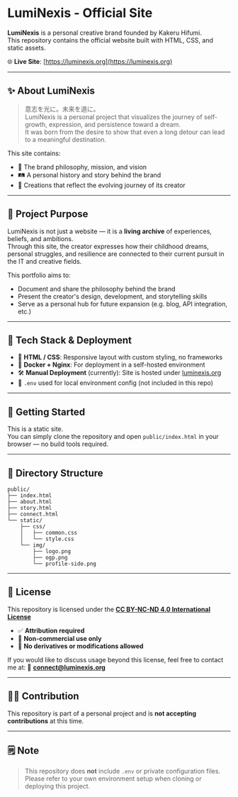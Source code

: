 # LumiNexis - Official Site

**LumiNexis** is a personal creative brand founded by Kakeru Hifumi.  
This repository contains the official website built with HTML, CSS, and static assets.

🌐 **Live Site**: [https://luminexis.org](https://luminexis.org)

---

## ✨ About LumiNexis

> 意志を光に。未来を道に。  
> LumiNexis is a personal project that visualizes the journey of self-growth, expression, and persistence toward a dream.  
> It was born from the desire to show that even a long detour can lead to a meaningful destination.

This site contains:

- 🌟 The brand philosophy, mission, and vision  
- 🛤️ A personal history and story behind the brand  
- 🎨 Creations that reflect the evolving journey of its creator

---

## 🌱 Project Purpose

LumiNexis is not just a website — it is a **living archive** of experiences, beliefs, and ambitions.  
Through this site, the creator expresses how their childhood dreams, personal struggles, and resilience are connected to their current pursuit in the IT and creative fields.

This portfolio aims to:
- Document and share the philosophy behind the brand  
- Present the creator's design, development, and storytelling skills  
- Serve as a personal hub for future expansion (e.g. blog, API integration, etc.)

---

## 🧭 Tech Stack & Deployment

- 🧱 **HTML / CSS**: Responsive layout with custom styling, no frameworks  
- 🐳 **Docker + Nginx**: For deployment in a self-hosted environment  
- 🛠 **Manual Deployment** (currently): Site is hosted under [luminexis.org](https://luminexis.org)  
- 📄 `.env` used for local environment config (not included in this repo)

---

## 🚀 Getting Started

This is a static site.  
You can simply clone the repository and open `public/index.html` in your browser — no build tools required.

---

## 📁 Directory Structure

```plaintext
public/
├── index.html
├── about.html
├── story.html
├── connect.html
└── static/
    ├── css/
    │   ├── common.css
    │   └── style.css
    └── img/
        ├── logo.png
        ├── ogp.png
        └── profile-side.png
````

---

## 📜 License

This repository is licensed under the
[**CC BY-NC-ND 4.0 International License**](https://creativecommons.org/licenses/by-nc-nd/4.0/)

* ✅ **Attribution required**
* 🚫 **Non-commercial use only**
* 🚫 **No derivatives or modifications allowed**

If you would like to discuss usage beyond this license, feel free to contact me at:
📩 **[connect@luminexis.org](mailto:connect@luminexis.org)**

---

## 🙅‍♂️ Contribution

This repository is part of a personal project and is **not accepting contributions** at this time.

---

## 🗒 Note

> This repository does **not** include `.env` or private configuration files.
> Please refer to your own environment setup when cloning or deploying this project.